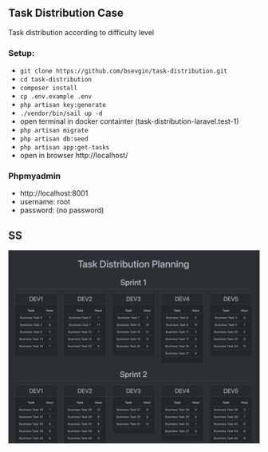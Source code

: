 ## Task Distribution Case

Task distribution according to difficulty level

### Setup:
- `git clone https://github.com/bsevgin/task-distribution.git`
- `cd task-distribution`
- `composer install`
- `cp .env.example .env`
- `php artisan key:generate`
- `./vendor/bin/sail up -d`
- open terminal in docker containter (task-distribution-laravel.test-1)
- `php artisan migrate`
- `php artisan db:seed`
- `php artisan app:get-tasks`
- open in browser http://localhost/

### Phpmyadmin
- http://localhost:8001
- username: root
- password: (no password)

## SS
![Screenshot](./ss.png)

